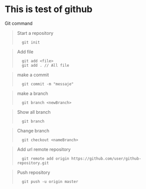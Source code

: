 # This is test of github

Git command

> Start a repository
> ```
>   git init
> ```

> Add file 
> ```
>   git add <file> 
>   git add . // All file
> ```

> make a commit
> ```
>   git commit -m "messaje"
> ```

> make a branch
> ```
>   git branch <newBranch>
> ```

> Show all branch
> ```
>   git branch
> ```

> Change branch
> ```
>   git checkout <nameBranch>
> ```

> Add url remote repository 
> ```
>   git remote add origin https://github.com/user/github-repository.git
> ```

> Push repository
> ```
>   git push -u origin master
> ```
